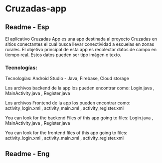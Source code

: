# Cruzadas-app
## Readme - Esp

El aplicativo Cruzadas App es una app destinada al proyecto Cruzadas en sitios conectantes el cual busca llevar conectividad
a escuelas en zonas rurales.
El objetivo principal de esta app es recolectar datos de campo en tiempo real. 
Estos datos pueden ser tipo imágen o texto.
### Tecnologías: 
Tecnologías: Android Studio - Java, Firebase, Cloud storage


Los archivos backend de la app los pueden encontrar como:
Login.java , MainActivity.java , Register.java

Los archivos Frontend de la app los pueden encontrar como: 
activity_login.xml , activity_main.xml , activity_register.xml





You can look for the backend Files of this app going to files: 
Login.java , MainActivity.java , Register.java

You can look for the frontend files of this app going to files:
activity_login.xml , activity_main.xml , activity_register.xml



## Readme - Eng

